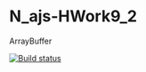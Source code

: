 # N_ajs-HWork9_2
ArrayBuffer

[![Build status](https://ci.appveyor.com/api/projects/status/6k7k0gjj0f9ne6to/branch/hWork9_2?svg=true)](https://ci.appveyor.com/project/AndreSmrnv/n-ajs-hwork/branch/hWork9_2)


